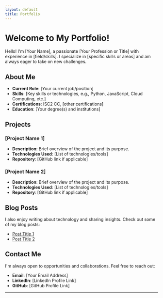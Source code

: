 ```yaml
---
layout: default
title: Portfolio
---
```


# Welcome to My Portfolio!

Hello! I'm [Your Name], a passionate [Your Profession or Title] with experience in [field/skills]. I specialize in [specific skills or areas] and am always eager to take on new challenges.

## About Me

- **Current Role**: [Your current job/position]
- **Skills**: [Key skills or technologies, e.g., Python, JavaScript, Cloud Computing, etc.]
- **Certifications**: ISC2 CC, [other certifications]
- **Education**: [Your degree(s) and institutions]

## Projects

### [Project Name 1]
- **Description**: Brief overview of the project and its purpose.
- **Technologies Used**: [List of technologies/tools]
- **Repository**: [GitHub link if applicable]

### [Project Name 2]
- **Description**: Brief overview of the project and its purpose.
- **Technologies Used**: [List of technologies/tools]
- **Repository**: [GitHub link if applicable]

## Blog Posts

I also enjoy writing about technology and sharing insights. Check out some of my blog posts:

- [Post Title 1](link-to-post-1)
- [Post Title 2](link-to-post-2)

## Contact Me

I'm always open to opportunities and collaborations. Feel free to reach out:

- **Email**: [Your Email Address]
- **LinkedIn**: [LinkedIn Profile Link]
- **GitHub**: [GitHub Profile Link]

---


